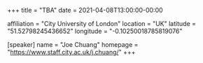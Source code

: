 +++
title = "TBA"
date = 2021-04-08T13:00:00-00:00

affiliation = "City University of London"
location = "UK"
latitude = "51.52798245436652"
longitude = "-0.10250018785819076"

[speaker]
  name = "Joe Chuang"
  homepage = "https://www.staff.city.ac.uk/j.chuang/"
+++
